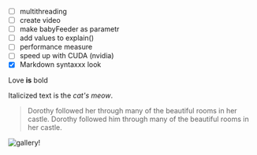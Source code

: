 - [ ] multithreading
- [ ] create video
- [ ] make babyFeeder as parametr
- [ ] add values to explain()
- [ ] performance measure
- [ ] speed up with CUDA (nvidia)
- [x] Markdown syntaxxx look 

Love **is** bold

Italicized text is the *cat's meow*.

> Dorothy followed her through many of the beautiful rooms in her castle.
> Dorothy followed him through many of the beautiful rooms in her castle.

![gallery!](https://media.nga.gov.au/Hyd6gf2mXF6-tfSZvQf9tIFUJqg=/2000x1000/%2Fnational-gallery-of-australia%2Fmedia%2Fdd%2Fimages%2F20210507_KMN_Exhibition_Lineages_0008.jpg "gallery")

